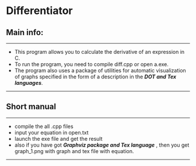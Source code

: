 # Differentiator

## Main info:
____
- This program allows you to calculate the derivative of an expression in C.
- To run the program, you need to compile diff.cpp or open a.exe.
- The program also uses a package of utilities for automatic visualization of graphs specified in the form of a description in the ***DOT and Tex languages***.
____

## Short manual

____
- compile the all .cpp files
- input your equation in open.txt
- launch the exe file and get the result
- also if you have got ***Graphviz package and Tex language*** , then you get graph_1.png with graph and tex file with equation.
____
